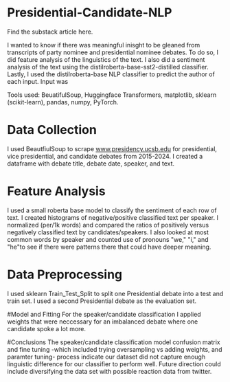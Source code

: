 # Presidential-Candidate-NLP
Find the substack article here. 

I wanted to know if there was meaningful inisght to be gleaned from transcripts of party nominee and presidential nominee debates. To do so, I did feature analysis of the linguistics of the text. I also did a sentiment analysis of the text using the distilroberta-base-sst2-distilled classifier. Lastly, I used the distilroberta-base NLP classifier to predict the author of each input. Input was 

Tools used: BeuatifulSoup, Huggingface Transformers, matplotlib, sklearn (scikit-learn), pandas, numpy, PyTorch. 

# Data Collection 
I used BeautfiulSoup to scrape www.presidency.ucsb.edu for presidential, vice presidential, and candidate debates from 2015-2024. I created a dataframe with debate title, debate date, speaker, and text. 

# Feature Analysis
I used a small roberta base model to classify the sentiment of each row of text. I created histograms of negative/positive classified text per speaker. I normalized (per/1k words) and compared the ratios of positively versus negatively classified text by candidates/speakers. I also looked at most common words by speaker and counted use of pronouns "we," "i," and "he"to see if there were patterns there that could have deeper meaning.  

# Data Preprocessing 
I used sklearn Train_Test_Split to split one Presidential debate into a test and train set. I used a second Presidential debate as the evaluation set. 

#Model and Fitting
For the speaker/candidate classification I applied weights that were neccessary for an imbalanced debate where one candidate spoke a lot more. 

#Conclusions
The speaker/candidate classification model confusion matrix and fine tuning -which included trying oversampling vs adding weights, and paramter tuning- process indicate our dataset did not capture enough linguistic difference for our classifier to perform well. Future direction could include diversifying the data set with possible reaction data from twitter.    
